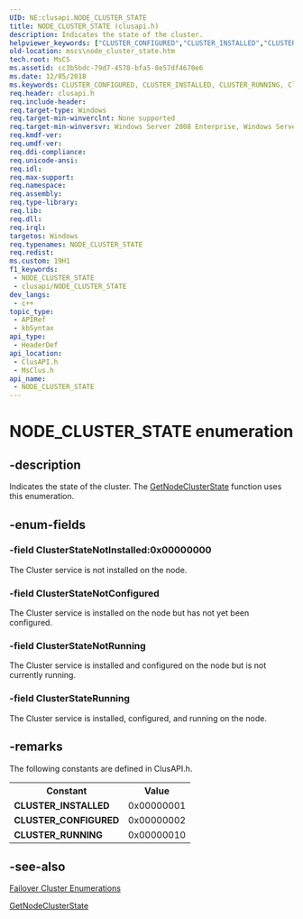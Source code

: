 ```yaml
---
UID: NE:clusapi.NODE_CLUSTER_STATE
title: NODE_CLUSTER_STATE (clusapi.h)
description: Indicates the state of the cluster.
helpviewer_keywords: ["CLUSTER_CONFIGURED","CLUSTER_INSTALLED","CLUSTER_RUNNING","ClusterStateNotConfigured","ClusterStateNotInstalled","ClusterStateNotRunning","ClusterStateRunning","NODE_CLUSTER_STATE","NODE_CLUSTER_STATE enumeration [Failover Cluster]","_NODE_CLUSTER_STATE","_NODE_CLUSTER_STATE enumeration [Failover Cluster]","clusapi/ClusterStateNotConfigured","clusapi/ClusterStateNotInstalled","clusapi/ClusterStateNotRunning","clusapi/ClusterStateRunning","clusapi/NODE_CLUSTER_STATE","clusapi/_NODE_CLUSTER_STATE","msclus/ClusterStateNotConfigured","msclus/ClusterStateNotInstalled","msclus/ClusterStateNotRunning","msclus/ClusterStateRunning","msclus/NODE_CLUSTER_STATE","msclus/_NODE_CLUSTER_STATE","mscs.node_cluster_state"]
old-location: mscs\node_cluster_state.htm
tech.root: MsCS
ms.assetid: cc3b5bdc-79d7-4578-bfa5-8e57df4670e6
ms.date: 12/05/2018
ms.keywords: CLUSTER_CONFIGURED, CLUSTER_INSTALLED, CLUSTER_RUNNING, ClusterStateNotConfigured, ClusterStateNotInstalled, ClusterStateNotRunning, ClusterStateRunning, NODE_CLUSTER_STATE, NODE_CLUSTER_STATE enumeration [Failover Cluster], _NODE_CLUSTER_STATE, _NODE_CLUSTER_STATE enumeration [Failover Cluster], clusapi/ClusterStateNotConfigured, clusapi/ClusterStateNotInstalled, clusapi/ClusterStateNotRunning, clusapi/ClusterStateRunning, clusapi/NODE_CLUSTER_STATE, clusapi/_NODE_CLUSTER_STATE, msclus/ClusterStateNotConfigured, msclus/ClusterStateNotInstalled, msclus/ClusterStateNotRunning, msclus/ClusterStateRunning, msclus/NODE_CLUSTER_STATE, msclus/_NODE_CLUSTER_STATE, mscs.node_cluster_state
req.header: clusapi.h
req.include-header: 
req.target-type: Windows
req.target-min-winverclnt: None supported
req.target-min-winversvr: Windows Server 2008 Enterprise, Windows Server 2008 Datacenter
req.kmdf-ver: 
req.umdf-ver: 
req.ddi-compliance: 
req.unicode-ansi: 
req.idl: 
req.max-support: 
req.namespace: 
req.assembly: 
req.type-library: 
req.lib: 
req.dll: 
req.irql: 
targetos: Windows
req.typenames: NODE_CLUSTER_STATE
req.redist: 
ms.custom: 19H1
f1_keywords:
 - NODE_CLUSTER_STATE
 - clusapi/NODE_CLUSTER_STATE
dev_langs:
 - c++
topic_type:
 - APIRef
 - kbSyntax
api_type:
 - HeaderDef
api_location:
 - ClusAPI.h
 - MsClus.h
api_name:
 - NODE_CLUSTER_STATE
---
```


# NODE_CLUSTER_STATE enumeration


## -description

Indicates the state of the cluster. The 
     <a href="/windows/desktop/api/clusapi/nf-clusapi-getnodeclusterstate">GetNodeClusterState</a> function uses this 
     enumeration.

## -enum-fields

### -field ClusterStateNotInstalled:0x00000000

The Cluster service is not installed on the node.

### -field ClusterStateNotConfigured

The Cluster service is installed on the node but has not yet been configured.

### -field ClusterStateNotRunning

The Cluster service is installed and configured on the node but is not currently running.

### -field ClusterStateRunning

The Cluster service is installed, configured, and running on the node.

## -remarks

The following constants are defined in ClusAPI.h.

<table>
<tr>
<th>Constant</th>
<th>Value</th>
</tr>
<tr>
<td>
<b>CLUSTER_INSTALLED</b>

</td>
<td>
0x00000001

</td>
</tr>
<tr>
<td>
<b>CLUSTER_CONFIGURED</b>

</td>
<td>
0x00000002

</td>
</tr>
<tr>
<td>
<b>CLUSTER_RUNNING</b>

</td>
<td>
0x00000010

</td>
</tr>
</table>

## -see-also

<a href="/previous-versions/windows/desktop/mscs/cluster-enumerations">Failover Cluster Enumerations</a>



<a href="/windows/desktop/api/clusapi/nf-clusapi-getnodeclusterstate">GetNodeClusterState</a>
